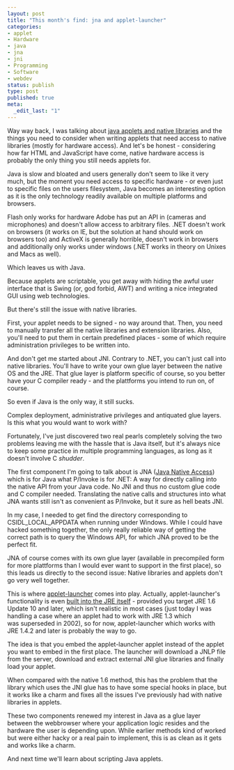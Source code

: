 ```yaml
---
layout: post
title: "This month's find: jna and applet-launcher"
categories:
- applet
- Hardware
- java
- jna
- jni
- Programming
- Software
- webdev
status: publish
type: post
published: true
meta:
  _edit_last: "1"
---
```

Way way back, I was talking about <a href="http://www.gnegg.ch/2004/01/java-and-native-libraries/">java applets and native libraries</a> and the things you need to consider when writing applets that need access to native libraries (mostly for hardware access). And let's be honest - considering how far HTML and JavaScript have come, native hardware access is probably the only thing you still needs applets for.

Java is slow and bloated and users generally don't seem to like it very much, but the moment you need access to specific hardware - or even just to specific files on the users filesystem, Java becomes an interesting option as it is the only technology readily available on multiple platforms and browsers.

Flash only works for hardware Adobe has put an API in (cameras and microphones) and doesn't allow access to arbitrary files. .NET doesn't work on browsers (it works on IE, but the solution at hand should work on browsers too) and ActiveX is generally horrible, doesn't work in browsers and additionally only works under windows (.NET works in theory on Unixes and Macs as well).

Which leaves us with Java.

Because applets are scriptable, you get away with hiding the awful user interface that is Swing (or, god forbid, AWT) and writing a nice integrated GUI using web technologies.

But there's still the issue with native libraries.

First, your applet needs to be signed - no way around that. Then, you need to manually transfer all the native libraries and extension libraries. Also, you'll need to put them in certain predefined places - some of which require administration privileges to be written into.

And don't get me started about JNI. Contrary to .NET, you can't just call into native libraries. You'll have to write your own glue layer between the native OS and the JRE. That glue layer is platform specific of course, so you better have your C compiler ready - and the plattforms you intend to run on, of course.

So even if Java is the only way, it still sucks.

Complex deployment, administrative privileges and antiquated glue layers. Is this what you would want to work with?

Fortunately, I've just discovered two real pearls completely solving the two problems leaving me with the hassle that is Java itself, but it's always nice to keep some practice in multiple programming languages, as long as it doesn't involve C *shudder*.

The first component I'm going to talk about is JNA (<a href="https://jna.dev.java.net/">Java Native Access</a>) which is for Java what P/Invoke is for .NET: A way for directly calling into the native API from your Java code. No JNI and thus no custom glue code and C compiler needed. Translating the native calls and structures into what JNA wants still isn't as convenient as P/Invoke, but it sure as hell beats JNI.

In my case, I needed to get find the directory corresponding to CSIDL_LOCAL_APPDATA when running under Windows. While I could have hacked something together, the only really reliable way of getting the correct path is to query the Windows API, for which JNA proved to be the perfect fit.

JNA of course comes with its own glue layer (available in precompiled form for more plattforms than I would ever want to support in the first place), so this leads us directly to the second issue: Native libraries and applets don't go very well together.

This is where <a href="https://applet-launcher.dev.java.net/">applet-launcher</a> comes into play. Actually, applet-launcher's functionality is even <a href="https://jdk6.dev.java.net/plugin2/jnlp/">built into the JRE itself</a> - provided you target JRE 1.6 Update 10 and later, which isn't realistic in most cases (just today I was handling a case where an applet had to work with JRE 1.3 which was superseded in 2002), so for now, applet-launcher which works with JRE 1.4.2 and later is probably the way to go.

The idea is that you embed the applet-launcher applet instead of the applet you want to embed in the first place. The launcher will download a JNLP file from the server, download and extract external JNI glue libraries and finally load your applet.

When compared with the native 1.6 method, this has the problem that the library which uses the JNI glue has to have some special hooks in place, but it works like a charm and fixes all the issues I've previously had with native libraries in applets.

These two components renewed my interest in Java as a glue layer between the webbrowser where your application logic resides and the hardware the user is depending upon. While earlier methods kind of worked but were either hacky or a real pain to implement, this is as clean as it gets and works like a charm.

And next time we'll learn about scripting Java applets.
